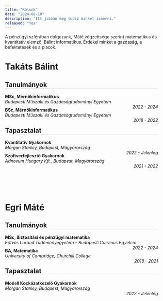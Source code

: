 ```yaml
---
title: "Rólunk"
date: "2024-08-10"
description: "Itt jobban meg tudsz minket ismerni."
released: "Yes"
---
```

<!DOCTYPE html>
<html lang="en">
<head>
    <meta charset="UTF-8">
    <meta name="viewport" content="width=device-width, initial-scale=1.0">
    <title>Resume of Bálint Takáts</title>
    <style>
        h2 {
            border-bottom: 1px solid #ddd;
            text-align: left;
        }
        h3 {
            margin-top: 15px;
            margin-bottom: 5px;
            text-align: left;
        }
        .section {
            margin-bottom: 20px;
        }
        ul {
            list-style: none;
            padding: 0;
        }
        li {
            margin-bottom: 10px;
        }
        .experience, .education {
            margin-top: 10px;
        }
        .job-title, .degree-title {
            font-weight: bold;
            text-align: left;
        }
        .location {
            font-style: italic;
            text-align: left;
        }
        .period {
            float: right;
            font-style: italic;
        }
        .spacing {
          margin:8rem;
        }
    </style>
</head>
A pénzügyi szférában dolgozunk, Máté végzettsége szerint matematikus és kvantitatív elemző, Bálint informatikus. Érdekel minket a gazdaság, a befektetések és a piacok.
<body>
    <div class="container">
        <div class="contact-info">
            <h1>Takáts Bálint</h1>
        </div>
        <div class="section education">
            <h2>Tanulmányok</h2>
            <ul>
                <li>
                    <div class="degree-title">MSc, Mérnökinformatikus</div>
                    <div class="location">Budapesti Műszaki és Gazdaságtudományi Egyetem</div>
                    <span class="period">2022 - 2024</span>
                    <!-- <div class="details">Átlag: 4.73/5</div> -->
                </li>
                <li>
                    <div class="degree-title">BSc, Mérnökinformatikus</div>
                    <div class="location">Budapesti Műszaki és Gazdaságtudományi Egyetem</div>
                    <span class="period">2018 - 2022</span>
                    <!-- <div class="details">Átlag: 4.91/5</div> -->
                </li>
            </ul>
        </div>
        <div class="section experience">
            <h2>Tapasztalat</h2>
            <ul>
                <li>
                    <div class="job-title">Kvantitatív Gyakornok</div>
                    <div class="location">Morgan Stanley, Budapest, Magyarország</div>
                    <span class="period">2022 - Jelenleg</span>
                </li>
                <li>
                    <div class="job-title">Szoftverfejlesztő Gyakornok</div>
                    <div class="location">Adnovum Hungary Kft., Budapest, Magyarország</div>
                    <span class="period">2021 - 2022</span>
                </li>
            </ul>
        </div>
    </div>
    <div   class="spacing">    </div>
    <h1>Egri Máté</h1>
<div class="section education">
    <h2>Tanulmányok</h2>
    <ul>
        <li>
            <div class="degree-title">MSc, Biztosítási és pénzügyi matematika</div>
            <div class="location">Eötvös Loránd Tudományegyetem – Budapesti Corvinus Egyetem</div>
            <span class="period">2022 - 2024</span>
        </li>
        <li>
            <div class="degree-title">BA, Matematika</div>
            <div class="location">University of Cambridge, Churchill College</div>
            <span class="period">2018 - 2021</span>
        </li>
        <!-- <li>
            <div class="degree-title">Magyar Érettségi</div>
            <div class="location">ELTE Bolyai Általános és Középiskola, Szombathely, Magyarország</div>
            <span class="period">2006 - 2018</span>
        </li> -->
    </ul>
</div>
<div class="section experience">
    <h2>Tapasztalat</h2>
    <ul>
        <li>
            <div class="job-title">Modell Kockázatkezelő Gyakornok</div>
            <div class="location">Morgan Stanley, Budapest, Magyarország</div>
            <span class="period">2022 - Jelenleg</span>
        </li>
    </ul>
</div>

</body>
</html>